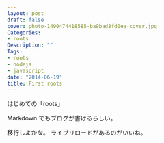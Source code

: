 ```yaml
---
layout: post
draft: false
cover: photo-1490474418585-ba9bad8fd0ea-cover.jpg
Categories:
- roots
Description: ""
Tags:
- roots
- nodejs
- javascript
date: "2014-06-19"
title: First roots
---
```


はじめての「roots」

Markdown でもブログが書けるらしい。

移行しよかな。
ライブリロードがあるのがいいね。

